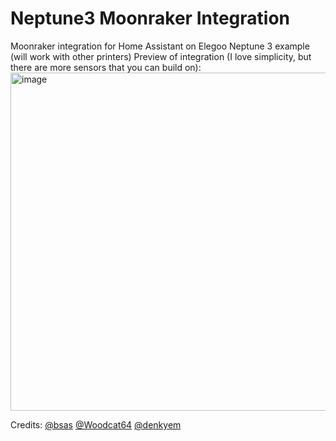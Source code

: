 # Neptune3 Moonraker Integration
Moonraker integration for Home Assistant on Elegoo Neptune 3 example (will work with other printers)
Preview of integration (I love simplicity, but there are more sensors that you can build on):
<img width="541" alt="image" src="https://user-images.githubusercontent.com/7250436/210072325-f8439896-c8d5-4673-b392-157fa1559de7.png">


Credits:
[@bsas](https://github.com/bsas/Neptune-Elegoo3-Klipper?fbclid=IwAR1JbzsbvF2zrTuMGfZEs_DoXWbSbFX0B0ppYkVV6pg8jCPXOgh2P9tsAcs)
[@Woodcat64](https://github.com/Woodcat64/Ender3v2)
[@denkyem](https://github.com/denkyem/home-assistant-moonraker)
